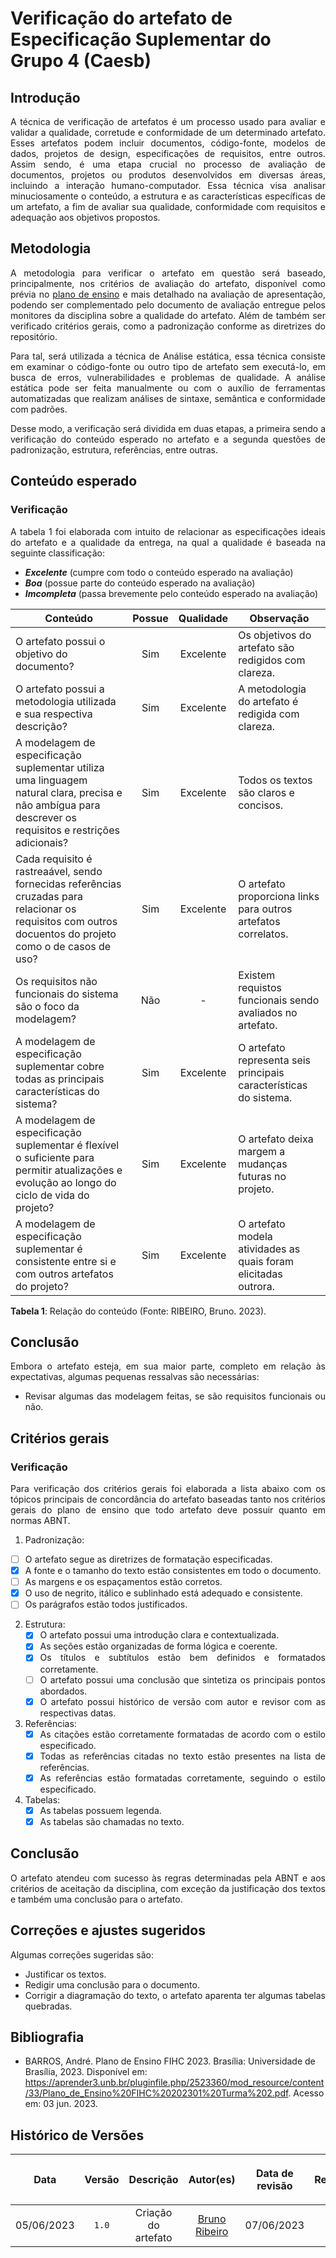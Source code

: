 <div class="body">

# Verificação do artefato de Especificação Suplementar do Grupo 4 (Caesb)

## Introdução
<div align="justify">
A técnica de verificação de artefatos é um processo usado para avaliar e validar a qualidade, corretude e conformidade de um determinado artefato. Esses artefatos podem incluir documentos, código-fonte, modelos de dados, projetos de design, especificações de requisitos, entre outros. Assim sendo, é uma etapa crucial no processo de avaliação de documentos, projetos ou produtos desenvolvidos em diversas áreas, incluindo a interação humano-computador. Essa técnica visa analisar minuciosamente o conteúdo, a estrutura e as características específicas de um artefato, a fim de avaliar sua qualidade, conformidade com requisitos e adequação aos objetivos propostos.
  </div>

## Metodologia
<div align="justify">
  
A metodologia para verificar o artefato em questão será baseado, principalmente, nos critérios de avaliação do artefato, disponível como prévia no [plano de ensino](https://aprender3.unb.br/pluginfile.php/2523360/mod_resource/content/33/Plano_de_Ensino%20FIHC%20202301%20Turma%202.pdf) e mais detalhado na avaliação de apresentação, podendo ser complementado pelo documento de avaliação entregue pelos monitores da disciplina sobre a qualidade do artefato. Além de também ser verificado critérios gerais, como a padronização conforme as diretrizes do repositório.
  
Para tal, será utilizada a técnica de Análise estática, essa técnica consiste em examinar o código-fonte ou outro tipo de artefato sem executá-lo, em busca de erros, vulnerabilidades e problemas de qualidade. A análise estática pode ser feita manualmente ou com o auxílio de ferramentas automatizadas que realizam análises de sintaxe, semântica e conformidade com padrões.
  
Desse modo, a verificação será dividida em duas etapas, a primeira sendo a verificação do conteúdo esperado no artefato e a segunda questões de padronização, estrutura, referências, entre outras.
  </div>
  
## Conteúdo esperado
  
### Verificação
<div align="justify">
A tabela 1 foi elaborada com intuito de relacionar as especificações ideais do artefato e a qualidade da entrega, na qual a qualidade é baseada na seguinte classificação:
  
  - **_Excelente_** (cumpre com todo o conteúdo esperado na avaliação)
  - **_Boa_** (possue parte do conteúdo esperado na avaliação)
  - **_Imcompleta_** (passa brevemente pelo conteúdo esperado na avaliação)
  </div>
  
| Conteúdo | Possue | Qualidade | Observação |
| -------- | :----: | :-------: | ---------- |
| O artefato possui o objetivo do documento? | Sim | Excelente | Os objetivos do artefato são redigidos com clareza. |
| O artefato possui a metodologia utilizada e sua respectiva descrição? | Sim | Excelente | A metodologia do artefato é redigida com clareza. |
| A modelagem de especificação suplementar utiliza uma linguagem natural clara, precisa e não ambígua para descrever os requisitos e restrições adicionais? | Sim | Excelente | Todos os textos são claros e concisos. |
| Cada requisito é rastreaável, sendo fornecidas referências cruzadas para relacionar os requisitos com outros docuentos do projeto como o de casos de uso? | Sim | Excelente | O artefato proporciona links para outros artefatos correlatos. |
| Os  requisitos não funcionais do sistema são o foco da modelagem? | Não | - | Existem requistos funcionais sendo avaliados no artefato. |
| A modelagem de especificação suplementar cobre todas as principais características do sistema? | Sim | Excelente | O artefato representa seis principais características do sistema. |
| A modelagem de especificação suplementar é flexível o suficiente para permitir atualizações e evolução ao longo do ciclo de vida do projeto? | Sim | Excelente | O artefato deixa margem a mudanças futuras no projeto. |
| A modelagem de especificação suplementar é consistente entre si e com outros artefatos do projeto? | Sim | Excelente | O artefato modela atividades as quais foram elicitadas outrora. |
<p> <b>Tabela 1</b>: Relação do conteúdo (Fonte: RIBEIRO, Bruno. 2023). </p>
  
## Conclusão
<div align="justify">
Embora o artefato esteja, em sua maior parte, completo em relação às expectativas, algumas pequenas ressalvas são necessárias:
  
  - Revisar algumas das modelagem feitas, se são requisitos funcionais ou não.
  </div>
  
## Critérios gerais
  
### Verificação
<div align="justify">
  Para verificação dos critérios gerais foi elaborada a lista abaixo com os tópicos principais de concordância do artefato baseadas tanto nos critérios gerais do plano de ensino que todo artefato deve possuir quanto em normas ABNT.

1. Padronização:
  - [ ] O artefato segue as diretrizes de formatação especificadas.
  - [X] A fonte e o tamanho do texto estão consistentes em todo o documento.
  - [ ] As margens e os espaçamentos estão corretos.
  - [X] O uso de negrito, itálico e sublinhado está adequado e consistente.
  - [ ] Os parágrafos estão todos justificados.
  
2. Estrutura:
   - [X] O artefato possui uma introdução clara e contextualizada.
   - [X] As seções estão organizadas de forma lógica e coerente.
   - [X] Os títulos e subtítulos estão bem definidos e formatados corretamente.
   - [ ] O artefato possui uma conclusão que sintetiza os principais pontos abordados.
   - [X] O artefato possui histórico de versão com autor e revisor com as respectivas datas.

3. Referências:
   - [X] As citações estão corretamente formatadas de acordo com o estilo especificado.
   - [X] Todas as referências citadas no texto estão presentes na lista de referências.
   - [X] As referências estão formatadas corretamente, seguindo o estilo especificado.

4. Tabelas:
   - [X] As tabelas possuem legenda.
   - [X] As tabelas são chamadas no texto.
  </div>
  
## Conclusão
<div align="justify">
O artefato atendeu com sucesso às regras determinadas pela ABNT e aos critérios de aceitação da disciplina, com exceção da justificação dos textos e também uma conclusão para o artefato.
  </div>
  
## Correções e ajustes sugeridos
<div align="justify">
Algumas correções sugeridas são:
  
  - Justificar os textos.
  - Redigir uma conclusão para o documento.
  - Corrigir a diagramação do texto, o artefato aparenta ter algumas tabelas quebradas.
  </div>
  
## Bibliografia
  
  - BARROS, André. Plano de Ensino FIHC 2023. Brasília: Universidade de Brasília, 2023. Disponível em: <https://aprender3.unb.br/pluginfile.php/2523360/mod_resource/content/33/Plano_de_Ensino%20FIHC%20202301%20Turma%202.pdf>. Acesso em: 03 jun. 2023.
  
## Histórico de Versões
  
| <p align="center">Data</p> | <p align="center">Versão</p> | <p align="center">Descrição</p> | <p align="center">Autor(es)</p> | <p align="center">Data de revisão</p> | <p align="center">Revisor(es)</p> |
| :------------------------: | :--------------------------: | :-----------------------------: | :-----------------------------: | :-----------------------------------: | :-------------------------------: |
| 05/06/2023 | `1.0` | Criação do artefato |  [Bruno Ribeiro](https://github.com/BrunoRiibeiro) | 07/06/2023 | [Lucas Gobbi](https://github.com/LucasBergholz) |
  
  </div>
